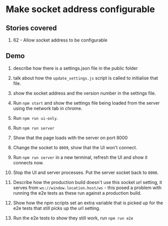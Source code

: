 # Make socket address configurable

## Stories covered
1. 62 - Allow socket address to be configurable

## Demo
1. describe how there is a settings.json file in the public folder
1. talk about how the `update_settings.js` script is called to initialise that file.
1. show the socket address and the version number in the settings file.
1. Run `npm start` and show the settings file being loaded from the server using the network tab in chrome.
1. Run `npm run ui-only`.
1. Run `npm run server`
1. Show that the page loads with the server on port 8000
1. Change the socket to `8009`, show that the UI won't connect.
1. Run `npm run server` in a new terminal, refresh the UI and show it connects now.

1. Stop the UI and server processes. Put the server socket back to `8000`.
1. Describe how the production build doesn't use this socket url setting, it serves from `ws://window.location.host/ws` - this posed a problem with running the e2e tests as these run against a production build.
1. Show how the npm scripts set an extra variable that is picked up for the e2e tests that still picks up the url setting.
1. Run the e2e tests to show they still work, run `npm run e2e`
